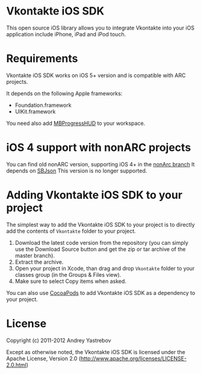 Vkontakte iOS SDK
===========================

This open source iOS library allows you to integrate Vkontakte into your iOS application include iPhone, iPad and iPod touch.

Requirements
============

Vkontakte iOS SDK works on iOS 5+ version and is compatible with ARC projects.

It depends on the following Apple frameworks:

* Foundation.framework
* UIKit.framework

You need also add [MBProgressHUD](https://github.com/jdg/MBProgressHUD) to your workspace.

iOS 4 support with nonARC projects
==================================

You can find old nonARC version, supporting iOS 4+ in the [nonArc branch](https://github.com/StonerHawk/Vkontakte-iOS-SDK/tree/nonArc)
It depends on [SBJson](https://github.com/stig/json-framework)
This version is no longer supported.

Adding Vkontakte iOS SDK to your project
========================================

The simplest way to add the Vkontakte iOS SDK to your project is to directly add the contents of `Vkontakte` folder to your project.

1. Download the latest code version from the repository (you can simply use the Download Source button and get the zip or tar archive of the master branch).
2. Extract the archive.
3. Open your project in Xcode, than drag and drop `Vkontakte` folder to your classes group (in the Groups & Files view). 
4. Make sure to select Copy items when asked. 

You can also use [CocoaPods](https://github.com/CocoaPods/CocoaPods) to add Vkontakte iOS SDK as a dependency to your project.

License
============

Copyright (c) 2011-2012 Andrey Yastrebov

Except as otherwise noted, the Vkontakte iOS SDK is licensed under the Apache License, Version 2.0 (http://www.apache.org/licenses/LICENSE-2.0.html)